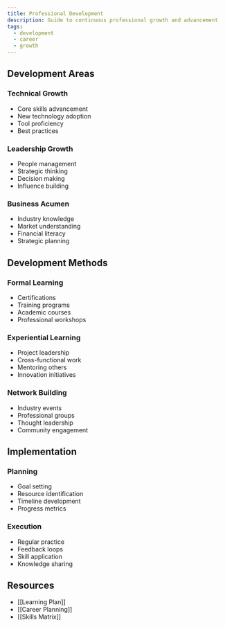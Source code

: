 ```yaml
---
title: Professional Development
description: Guide to continuous professional growth and advancement
tags:
  - development
  - career
  - growth
---
```


## Development Areas

### Technical Growth
- Core skills advancement
- New technology adoption
- Tool proficiency
- Best practices

### Leadership Growth
- People management
- Strategic thinking
- Decision making
- Influence building

### Business Acumen
- Industry knowledge
- Market understanding
- Financial literacy
- Strategic planning

## Development Methods

### Formal Learning
- Certifications
- Training programs
- Academic courses
- Professional workshops

### Experiential Learning
- Project leadership
- Cross-functional work
- Mentoring others
- Innovation initiatives

### Network Building
- Industry events
- Professional groups
- Thought leadership
- Community engagement

## Implementation

### Planning
- Goal setting
- Resource identification
- Timeline development
- Progress metrics

### Execution
- Regular practice
- Feedback loops
- Skill application
- Knowledge sharing

## Resources
- [[Learning Plan]]
- [[Career Planning]]
- [[Skills Matrix]]
